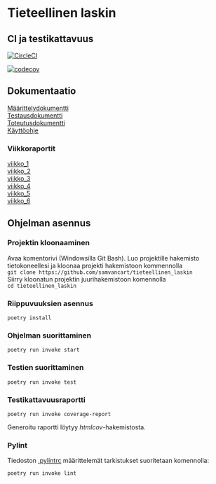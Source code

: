 # Tieteellinen laskin
## CI ja testikattavuus
[![CircleCI](https://circleci.com/gh/samvancart/tieteellinen_laskin.svg?style=svg)](https://app.circleci.com/pipelines/gh/samvancart/tieteellinen_laskin)

[![codecov](https://codecov.io/gh/samvancart/tieteellinen_laskin/branch/main/graph/badge.svg?token=969DQIMFTE)](https://codecov.io/gh/samvancart/tieteellinen_laskin)
## Dokumentaatio
[Määrittelydokumentti](https://github.com/samvancart/tieteellinen_laskin/blob/main/dokumentaatio/maarittelydokumentti.md)  
[Testausdokumentti](https://github.com/samvancart/tieteellinen_laskin/blob/main/dokumentaatio/testausdokumentti.md)  
[Toteutusdokumentti](https://github.com/samvancart/tieteellinen_laskin/blob/main/dokumentaatio/toteutusdokumentti.md)  
[Käyttöohje](https://github.com/samvancart/tieteellinen_laskin/blob/main/dokumentaatio/kayttoohje.md)  
### Viikkoraportit
[viikko_1](https://github.com/samvancart/tieteellinen_laskin/blob/main/viikkoraportit/viikko_1.md)  
[viikko_2](https://github.com/samvancart/tieteellinen_laskin/blob/main/viikkoraportit/viikko_2.md)  
[viikko_3](https://github.com/samvancart/tieteellinen_laskin/blob/main/viikkoraportit/viikko_3.md)  
[viikko_4](https://github.com/samvancart/tieteellinen_laskin/blob/main/viikkoraportit/viikko_4.md)  
[viikko_5](https://github.com/samvancart/tieteellinen_laskin/blob/main/viikkoraportit/viikko_5.md)  
[viikko_6](https://github.com/samvancart/tieteellinen_laskin/blob/main/viikkoraportit/viikko_6.md)  
## Ohjelman asennus
### Projektin kloonaaminen
Avaa komentorivi (Windowsilla Git Bash). Luo projektille hakemisto tietokoneellesi ja kloonaa projekti hakemistoon kommennolla  
`git clone https://github.com/samvancart/tieteellinen_laskin`  
Siirry kloonatun projektin juurihakemistoon komennolla  
`cd tieteellinen_laskin`
### Riippuvuuksien asennus
`poetry install`

### Ohjelman suorittaminen

`poetry run invoke start`

### Testien suorittaminen

`poetry run invoke test`

### Testikattavuusraportti

`poetry run invoke coverage-report`

Generoitu raportti löytyy _htmlcov_-hakemistosta.

### Pylint

Tiedoston [.pylintrc](./.pylintrc) määrittelemät tarkistukset suoritetaan komennolla:

`poetry run invoke lint`